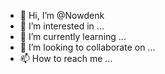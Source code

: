 - 👋 Hi, I’m @Nowdenk
- 👀 I’m interested in ...
- 🌱 I’m currently learning ...
- 💞️ I’m looking to collaborate on ...
- 📫 How to reach me ...

<!---
Nowdenk/Nowdenk is a ✨ special ✨ repository because its `README.md` (this file) appears on your GitHub profile.
You can click the Preview link to take a look at your changes.
--->
